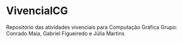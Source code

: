 # VivencialCG
Repositório das atividades vivenciais para Computação Gráfica
Grupo: Conrado Maia, Gabriel Figueiredo e Júlia Martins
